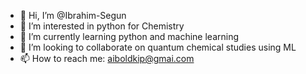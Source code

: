 - 👋 Hi, I’m @Ibrahim-Segun
- 👀 I’m interested in python for Chemistry
- 🌱 I’m currently learning python and machine learning
- 💞️ I’m looking to collaborate on quantum chemical studies using ML
- 📫 How to reach me: aiboldkip@gmai.com

<!---
Ibrahim-Segun/Ibrahim-Segun is a ✨ special ✨ repository because its `README.md` (this file) appears on your GitHub profile.
You can click the Preview link to take a look at your changes.
--->
